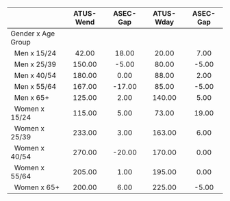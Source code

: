 
|                      |    ATUS-Wend |     ASEC-Gap |    ATUS-Wday |     ASEC-Gap |
| -------------------- | :----------: | :----------: | :----------: | :----------: |
| Gender x Age Group   |              |              |              |              |
| &nbsp;&nbsp;Men x 15/24 |        42.00 |        18.00 |        20.00 |         7.00 |
| &nbsp;&nbsp;Men x 25/39 |       150.00 |        -5.00 |        80.00 |        -5.00 |
| &nbsp;&nbsp;Men x 40/54 |       180.00 |         0.00 |        88.00 |         2.00 |
| &nbsp;&nbsp;Men x 55/64 |       167.00 |       -17.00 |        85.00 |        -5.00 |
| &nbsp;&nbsp;Men x 65+ |       125.00 |         2.00 |       140.00 |         5.00 |
| &nbsp;&nbsp;Women x 15/24 |       115.00 |         5.00 |        73.00 |        19.00 |
| &nbsp;&nbsp;Women x 25/39 |       233.00 |         3.00 |       163.00 |         6.00 |
| &nbsp;&nbsp;Women x 40/54 |       270.00 |       -20.00 |       170.00 |         0.00 |
| &nbsp;&nbsp;Women x 55/64 |       205.00 |         1.00 |       195.00 |         0.00 |
| &nbsp;&nbsp;Women x 65+ |       200.00 |         6.00 |       225.00 |        -5.00 |

